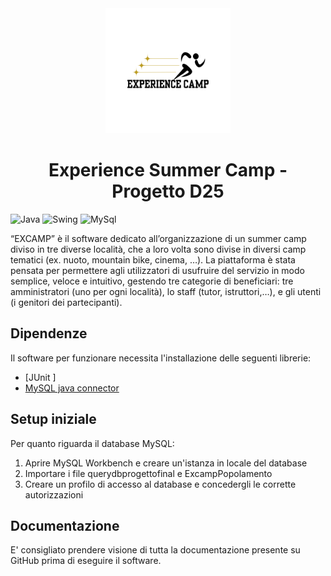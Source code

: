 <div align="center">
  <img src="resources/Logo.png" width="200" alt="Logo">
  <h1>Experience Summer Camp - Progetto D25</h1>
</div>

![Java](https://img.shields.io/badge/Backend-Java-brightgreen)
![Swing](https://img.shields.io/badge/Frontend-Swing-red)
![MySql](https://img.shields.io/badge/Database-MySQL-yellow)


“EXCAMP” è il software dedicato all’organizzazione di un summer camp diviso in tre diverse località, che a loro volta sono divise in diversi camp tematici (ex. nuoto, mountain bike, cinema, …). La piattaforma è stata pensata per permettere agli utilizzatori di usufruire del servizio in modo semplice, veloce e intuitivo, gestendo tre categorie di beneficiari: tre amministratori (uno per ogni località), lo staff (tutor, istruttori,…), e gli utenti (i genitori dei partecipanti).

## Dipendenze 
Il software per funzionare necessita l'installazione delle seguenti librerie:
- [JUnit ]
- [MySQL java connector](https://github.com/mysql/mysql-connector-j)

## Setup iniziale 
Per quanto riguarda il database MySQL:
1. Aprire MySQL Workbench e creare un'istanza in locale del database
2. Importare i file querydbprogettofinal e ExcampPopolamento
3. Creare un profilo di accesso al database e concedergli le corrette autorizzazioni

## Documentazione
E' consigliato prendere visione di tutta la documentazione presente su GitHub prima di eseguire il software.
